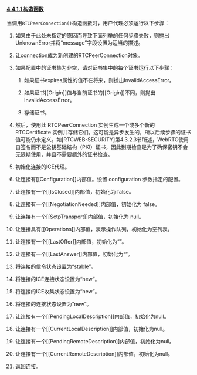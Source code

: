 #### [4.4.1.1 构造函数](http://w3c.github.io/webrtc-pc/#constructor)

当调用`RTCPeerConnection()`构造函数时，用户代理必须运行以下步骤：

1.   如果由于此处未指定的原因而导致下面列举的任何步骤失败，则抛出UnknownError并将“message”字段设置为适当的描述。

2.   让connection成为新创建的RTCPeerConnection对象。

3.  如果配置中的证书集为非空，请对证书集中的每个证书运行以下步骤：
	1.   如果证书expires属性的值不在将来，则抛出InvalidAccessError。

	2.   如果证书[[Origin]]值与当前证书的[[Origin]]不同，则抛出InvalidAccessError。

	3.  存储证书。

4.  然后，使用此 RTCPeerConnection 实例生成一个或多个新的 RTCCertificate 实例并存储它们。这可能是异步发生的，所以后续步骤的证书值可能仍未定义。如[RTCWEB-SECURITY]第4.3.2.3节所述，WebRTC使用自签名而不是公钥基础结构（PKI）证书，因此到期检查是为了确保密钥不会无限期使用，并且不需要额外的证书检查。

5. 初始化连接的ICE代理。

6. 让连接有[[Configuration]]内部值。设置 configuration 参数指定的配置。

7. 让连接有一个[[IsClosed]]内部值，初始化为 false。

8. 让连接有一个[[NegotiationNeeded]]内部值，初始化为 false。

9. 让连接有一个[[SctpTransport]]内部值，初始化为 null。

10. 让连接具有[[Operations]]内部值，表示操作队列，初始化为空列表。

11. 让连接有一个[[LastOffer]]内部值，初始化为“”。

12. 让连接有一个[[LastAnswer]]内部值，初始化为“”。

13. 将连接的信令状态设置为“stable”。

14. 将连接的ICE连接状态设置为“new”。

15. 将连接的ICE收集状态设置为“new”。

16. 将连接的连接状态设置为“new”。

17. 让连接有一个[[PendingLocalDescription]]内部值，初始化为null。

18. 让连接有一个[[CurrentLocalDescription]]内部值，初始化为null。

19. 让连接有一个[[PendingRemoteDescription]]内部值，初始化为null。

20. 让连接有一个[[CurrentRemoteDescription]]内部值，初始化为null。

21. 返回连接。
